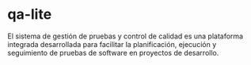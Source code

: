 # qa-lite
El sistema de gestión de pruebas y control de calidad es una plataforma integrada desarrollada para facilitar la planificación, ejecución y seguimiento de pruebas de software en proyectos de desarrollo. 
